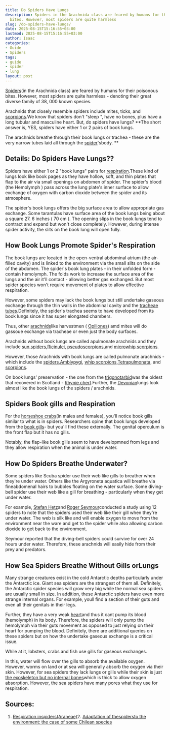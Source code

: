 ```yaml
---
title: Do Spiders Have Lungs
description: Spiders in the Arachnida class are feared by humans for their poisonous
  bites. However, most spiders are quite harmless
slug: /do-spiders-have-lungs/
date: 2025-08-15T15:16:55+03:00
lastmod: 2025-08-15T15:16:55+03:00
author: Isaac
categories:
- Guide
- Spiders
tags:
- guide
- spider
- lung
layout: post
---
```

[Spiders](https://www.sciencedirect.com/science/article/pii/B978012814043700025X)(in the Arachnida class) are feared by humans for their poisonous bites. However, most spiders are quite harmless - denoting their great diverse family of 38, 000 known species.

Arachnids that closely resemble spiders include mites, ticks, and [scorpions](https://en.wikipedia.org/wiki/Scorpion).We know that spiders don't "sleep ", have no bones, plus have a long tubular and masculine heart. But, do spiders have lungs? **The short answer is, YES, spiders have either 1 or 2 pairs of book lungs.

The arachnids breathe through their book lungs or trachea - these are the very narrow tubes laid all through the [spider](https://pestpolicy.com/can-you-drown-a-spider/)'sbody. **

##  Details: Do Spiders Have Lungs??

Spiders have either 1 or 2 "book lungs" pairs for [respiration](https://en.wikipedia.org/wiki/Respiration_organ).These kind of lungs look like book pages as they have hollow, soft, and thin plates that flap to the air via small openings on abdomen of spider. The spider's blood (the Hemolymph ) pass across the lung plate's inner surface to allow exchange of oxygen with carbon dioxide between the spider and its atmosphere.

The spider's book lungs offers the big surface area to allow appropriate gas exchange. Some tarantulas have surface area of the book lungs being about a square 27. 6 inches ( 70 cm ). The opening slips in the book lungs tend to contract and expand but won't close completely. However, during intense spider activity, the slits on the book lung will open fully.

##  How Book Lungs Promote Spider's Respiration

The book lungs are located in the open-ventral abdominal atrium (the air-filled cavity) and is linked to the environment via the small slits on the side of the abdomen. The spider's book lung plates - in their unfolded form - contain hemolymph. The folds work to increase the surface area of the lungs and the air it'll contact - allowing better gas exchanged. But most spider species won't require movement of plates to allow effective respiration.

However, some spiders may lack the book lungs but still undertake gaseous exchange through the thin walls in the abdominal cavity and the [tracheae tubes](https://en.wikipedia.org/wiki/Invertebrate_trachea).Definitely, the spider's trachea seems to have developed from its book lungs since it has super elongated chambers.

Thus, other [arachnids](https://en.wikipedia.org/wiki/Arachnid)like harvestmen ( [Opiliones](https://en.wikipedia.org/wiki/Opiliones)) amd mites will do gassoue exchange via tracheae or even just the body surfaces.

Arachnids without book lungs are called apulmonate arachnids and they include [sun spiders](https://en.wikipedia.org/wiki/Solifugae),[Ricinulei](https://en.wikipedia.org/wiki/Ricinulei), [pseudoscorpions](https://en.wikipedia.org/wiki/Pseudoscorpion),and [microwhip scorpions](https://en.wikipedia.org/wiki/Microwhip_scorpion).

However, those Arachnids with book lungs are called pulmonate arachnids - which include the [spiders](https://en.wikipedia.org/wiki/Spider),[Amblypygi](https://en.wikipedia.org/wiki/Amblypygi), [whip scorpions](https://en.wikipedia.org/wiki/Whip_scorpion),[Tetrapulmonata](https://en.wikipedia.org/wiki/Tetrapulmonata), and [scorpions](https://en.wikipedia.org/wiki/Scorpion).

On book lungs' preservation - the one from the [trigonotarbid](https://en.wikipedia.org/wiki/Trigonotarbid)was the oldest that recovered in Scotland - [Rhynie chert](https://en.wikipedia.org/wiki/Rhynie_chert).Further, the [Devonian](https://en.wikipedia.org/wiki/Devonian)lungs look almost like the book lungs of the spiders / arachnids.

##  Spiders Book gills and Respiration

For the [horseshoe crabs](https://www.nwf.org/Educational-Resources/Wildlife-Guide/Invertebrates/Horseshoe-Crab)(in males and females), you'll notice book gills similar to what is in spiders. Researchers opine that book lungs developed from the [book gills](https://www.sciencedirect.com/science/article/pii/S1467803915000353)- but you'll find these externally. The genital operculum is the front flap but it has no gills.

Notably, the flap-like book gills seem to have developmned from legs and they allow respiration when the animal is under water.

##  How Do Spiders Breathe Underwater?

Some spiders like Scuba spider use their web like gills to breather when they're under water. Others like the Argyroneta aquatica will breathe via fineabdomenal hairs to bubbles floating on the water surface. Some diving-bell spider use their web like a gill for breathing - particularly when they get under water.

For example, [Stefan Hetz](http://www.activetouch.de/index.php?id=38)and [Roger Seymour](http://www.adelaide.edu.au/directory/roger.seymour)conducted a study using 12 spiders to note that the spiders used their web like their gill when they're under water. The web is silk like and will enable oxygen to move from the environment near the ware and get to the spider while also allowing carbon dioxide to get back to the environment.

Seymour reported that the diving-bell spiders could survive for over 24 hours under water. Therefore, these arachnids will easily hide from their prey and predators.

##  How Sea Spiders Breathe Without Gills orLungs

Many strange creatures exist in the cold Antarctic depths particularly under the Antarctic ice. Giant sea spiders are the strangest of them all. Definitely, the Antarctic spider species will grow very big while the normal sea spiders are usually small in size. In addition, these Antarctic spiders have even more strange internal organs. For example, youll find a section of their guts and even all their genitals in their legs.

Further, they have a very weak [heart](https://pestpolicy.com/do-spiders-have-hearts/)and thus it cant pump its blood (hemolymph) in its body. Therefore, the spiders will only pump the hemolymph via their guts movement as opposed to just relying on their heart for pumping the blood. Definitely, there are additional queries on these spiders but on how the undertake gaseous exchange is a critical issue.

While at it, lobsters, crabs and fish use gills for gaseous exchanges.

In this, water will flow over the gills to absorb the available oxygen. However, worms on land or at sea will generally absorb the oxygen via their skin. However, for sea spiders they lack lungs or gills while their skin is just [the exoskeleton but no internal bones](https://pestpolicy.com/do-spiders-have-bones/)which is thick to allow oxygen absorption. However, the sea spiders have many pores what they use for respiration.

##  Sources:

1. [Respiration inspiders(Araneae)](https://link.springer.com/article/10.1007/s00360-016-0962-8)2. [Adaptation of thespidersto the environment: the case of some Chilean species](https://www.frontiersin.org/articles/10.3389/fphys.2015.00220)

